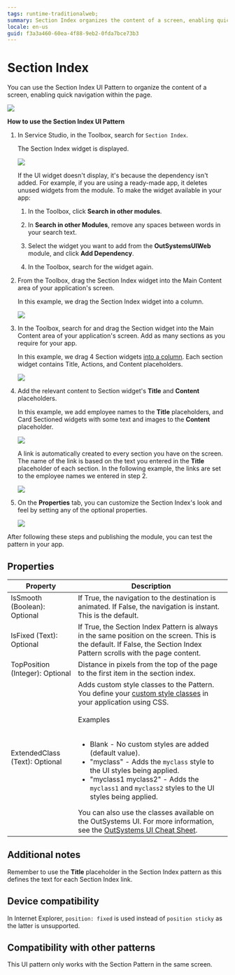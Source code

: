 ```yaml
---
tags: runtime-traditionalweb; 
summary: Section Index organizes the content of a screen, enabling quick navigation within the page.
locale: en-us
guid: f3a3a460-60ea-4f88-9eb2-0fda7bce73b3
---
```


# Section Index

You can use the Section Index UI Pattern to organize the content of a screen, enabling quick navigation within the page.

![](<images/sectionindex-7-ss.png>)

**How to use the Section Index UI Pattern**

1. In Service Studio, in the Toolbox, search for `Section Index`.

    The Section Index widget is displayed.

    ![](<images/sectionindex-8-ss.png>)

    If the UI widget doesn't display, it's because the dependency isn't added. For example, if you are using a ready-made app, it deletes unused widgets from the module. To make the widget available in your app:

    1. In the Toolbox, click **Search in other modules**.

    1. In **Search in other Modules**, remove any spaces between words in your search text.
    
    1. Select the widget you want to add from the **OutSystemsUIWeb** module, and click **Add Dependency**. 
    
    1. In the Toolbox, search for the widget again.

1. From the Toolbox, drag the Section Index widget into the Main Content area of your application's screen.

    In this example, we drag the Section Index widget into a column. 

    ![](<images/sectionindex-2-ss.png>)

1. In the Toolbox, search for and drag the Section widget into the Main Content area of your application's screen. Add as many sections as you require for your app.

    In this example, we drag 4 Section widgets [into a column](../../../../../develop/ui/patterns/web/structure/columns.md). Each section widget contains Title, Actions, and Content placeholders. 

    ![](<images/sectionindex-5-ss.png>)

1. Add the relevant content to Section widget's **Title** and **Content** placeholders.

    In this example, we add employee names to the **Title** placeholders, and Card Sectioned widgets with some text and images to the **Content** placeholder.

    ![](<images/sectionindex-1-ss.png>)

    A link is automatically created to every section you have on the screen. The name of the link is based on the text you entered in the **Title** placeholder of each section. In the following example, the links are set to the employee names we entered in step 2.

    ![](<images/sectionindex-3-ss.png>)

1. On the **Properties** tab, you can customize the Section Index's look and feel by setting any of the optional properties.

    ![](<images/sectionindex-6-ss.png>)

After following these steps and publishing the module, you can test the pattern in your app.

## Properties

| **Property** |  **Description** |
|---|---|
| IsSmooth (Boolean): Optional  |  If True, the navigation to the destination is animated. If False, the navigation is instant. This is the default. |
| IsFixed (Text): Optional  | If True, the Section Index Pattern is always in the same position on the screen. This is the default. If False, the Section Index Pattern scrolls with the page content. |
| TopPosition (Integer): Optional  | Distance in pixels from the top of the page to the first item in the section index. |
|ExtendedClass (Text): Optional | Adds custom style classes to the Pattern. You define your [custom style classes](../../../look-feel/css.md) in your application using CSS.<br/><br/>Examples<br/><br/> <ul><li>Blank - No custom styles are added (default value).</li><li>"myclass" - Adds the ``myclass`` style to the UI styles being applied.</li><li>"myclass1 myclass2" - Adds the ``myclass1`` and ``myclass2`` styles to the UI styles being applied.</li></ul>You can also use the classes available on the OutSystems UI. For more information, see the [OutSystems UI Cheat Sheet](https://outsystemsui.outsystems.com/OutSystemsUIWebsite/CheatSheet).|
  
## Additional notes

Remember to use the **Title** placeholder in the Section Index pattern as this defines the text for each Section Index link.

## Device compatibility

In Internet Explorer, `position: fixed` is used instead of `position sticky` as the latter is unsupported.

## Compatibility with other patterns

This UI pattern only works with the Section Pattern in the same screen.
